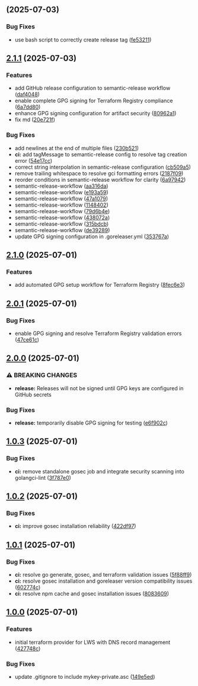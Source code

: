 ## [](https://github.com/M4XGO/terraform-provider-lws/compare/v2.1.1...v) (2025-07-03)


### Bug Fixes

* use bash script to correctly create release tag ([fe53211](https://github.com/M4XGO/terraform-provider-lws/commit/fe532113d4a9d63c4a79ba102f86fcbcbbb8c4ac))

## [2.1.1](https://github.com/M4XGO/terraform-provider-lws/compare/v2.1.0...v2.1.1) (2025-07-03)


### Features

* add GitHub release configuration to semantic-release workflow ([daf4048](https://github.com/M4XGO/terraform-provider-lws/commit/daf40487fc53dd31913695df2a28e7eddf4630ef))
* enable complete GPG signing for Terraform Registry compliance ([6a7dd80](https://github.com/M4XGO/terraform-provider-lws/commit/6a7dd800763ee58cb6b6582737bd7212df25135e))
* enhance GPG signing configuration for artifact security ([80962a1](https://github.com/M4XGO/terraform-provider-lws/commit/80962a1f24fb46bcb304cec12a5a73ffcae31dfc))
* fix md ([20e721f](https://github.com/M4XGO/terraform-provider-lws/commit/20e721f1901612dbefbbcf23df58c4b34d7dcc92))


### Bug Fixes

* add newlines at the end of multiple files ([230b521](https://github.com/M4XGO/terraform-provider-lws/commit/230b5213b9704e8f1c88cdee35de8511f79dc67d))
* **ci:** add tagMessage to semantic-release config to resolve tag creation error ([54e17cc](https://github.com/M4XGO/terraform-provider-lws/commit/54e17cc390d8b67a78e27dc163d4f747900a6473))
* correct string interpolation in semantic-release configuration ([cb509a5](https://github.com/M4XGO/terraform-provider-lws/commit/cb509a52f6061ba3317b065b7323830bcf8c1d54))
* remove trailing whitespace to resolve gci formatting errors ([2187f09](https://github.com/M4XGO/terraform-provider-lws/commit/2187f09432700522b411135a56c9a466fbb09f40))
* reorder conditions in semantic-release workflow for clarity ([6a97942](https://github.com/M4XGO/terraform-provider-lws/commit/6a979429b009dda749b5c9827e544ae90a7592e5))
* semantic-release-workflow ([aa316da](https://github.com/M4XGO/terraform-provider-lws/commit/aa316daa969b5445742edfe763371e336b72760c))
* semantic-release-workflow ([e193a59](https://github.com/M4XGO/terraform-provider-lws/commit/e193a59068f6f53a58f377724bc969ef1ca8c6ff))
* semantic-release-workflow ([47a1079](https://github.com/M4XGO/terraform-provider-lws/commit/47a1079701da27ff4f6932811c4802cc3e5e474b))
* semantic-release-workflow ([1148402](https://github.com/M4XGO/terraform-provider-lws/commit/114840213e26b72e1c55b7a05164791c0b21d57e))
* semantic-release-workflow ([79d6b4e](https://github.com/M4XGO/terraform-provider-lws/commit/79d6b4e9bf5426c584f8841ff99fb995680c30ee))
* semantic-release-workflow ([438072a](https://github.com/M4XGO/terraform-provider-lws/commit/438072ad3f26970442232235858ca4ecca07678a))
* semantic-release-workflow ([315bdcb](https://github.com/M4XGO/terraform-provider-lws/commit/315bdcb3184cba5065846e92e430f7cd05a59459))
* semantic-release-workflow ([de39289](https://github.com/M4XGO/terraform-provider-lws/commit/de39289ac5b9fbe3ff82cd07be2e928c7b997a24))
* update GPG signing configuration in .goreleaser.yml ([353767a](https://github.com/M4XGO/terraform-provider-lws/commit/353767a4e3575aba94b41f5b589adcb69d4cec64))

## [2.1.0](https://github.com/M4XGO/terraform-provider-lws/compare/v2.0.1...v2.1.0) (2025-07-01)


### Features

* add automated GPG setup workflow for Terraform Registry ([8fec6e3](https://github.com/M4XGO/terraform-provider-lws/commit/8fec6e3ef7c12b7254009b2b173ff7863f92d1f1))

## [2.0.1](https://github.com/M4XGO/terraform-provider-lws/compare/v2.0.0...v2.0.1) (2025-07-01)


### Bug Fixes

* enable GPG signing and resolve Terraform Registry validation errors ([47ce61c](https://github.com/M4XGO/terraform-provider-lws/commit/47ce61c1ff31d5abd0999d74821d9c4e62471bdd))

## [2.0.0](https://github.com/M4XGO/terraform-provider-lws/compare/v1.0.3...v2.0.0) (2025-07-01)


### ⚠ BREAKING CHANGES

* **release:** Releases will not be signed until GPG keys are configured in GitHub secrets

### Bug Fixes

* **release:** temporarily disable GPG signing for testing ([e6f902c](https://github.com/M4XGO/terraform-provider-lws/commit/e6f902c4568df6d1656e393108b006b36a1ba9ac))

## [1.0.3](https://github.com/M4XGO/terraform-provider-lws/compare/v1.0.2...v1.0.3) (2025-07-01)


### Bug Fixes

* **ci:** remove standalone gosec job and integrate security scanning into golangci-lint ([3f787e0](https://github.com/M4XGO/terraform-provider-lws/commit/3f787e0807c1812a584379cd03c90a7ac3d26277))

## [1.0.2](https://github.com/M4XGO/terraform-provider-lws/compare/v1.0.1...v1.0.2) (2025-07-01)


### Bug Fixes

* **ci:** improve gosec installation reliability ([422df97](https://github.com/M4XGO/terraform-provider-lws/commit/422df97d953508781195a429d6840ed41f7c3f75))

## [1.0.1](https://github.com/M4XGO/terraform-provider-lws/compare/v1.0.0...v1.0.1) (2025-07-01)


### Bug Fixes

* **ci:** resolve go generate, gosec, and terraform validation issues ([5f88ff9](https://github.com/M4XGO/terraform-provider-lws/commit/5f88ff95433d6cc46c8a81cf74cfb6b1dc1946f6))
* **ci:** resolve gosec installation and goreleaser version compatibility issues ([602774c](https://github.com/M4XGO/terraform-provider-lws/commit/602774c00362f07a96a5da3e733cc98ebf65f3f0))
* **ci:** resolve npm cache and gosec installation issues ([8083609](https://github.com/M4XGO/terraform-provider-lws/commit/80836099ca6392569b7741567b9b72b60905c21f))

## [1.0.0](https://github.com/M4XGO/terraform-provider-lws/compare/427748c4e9c4791056d2bb68d202b960c245a19f...v1.0.0) (2025-07-01)


### Features

* initial terraform provider for LWS with DNS record management ([427748c](https://github.com/M4XGO/terraform-provider-lws/commit/427748c4e9c4791056d2bb68d202b960c245a19f))


### Bug Fixes

* update .gitignore to include mykey-private.asc ([149e5ed](https://github.com/M4XGO/terraform-provider-lws/commit/149e5ede1f395c9f207a2e0eb992545743c9db6b))

